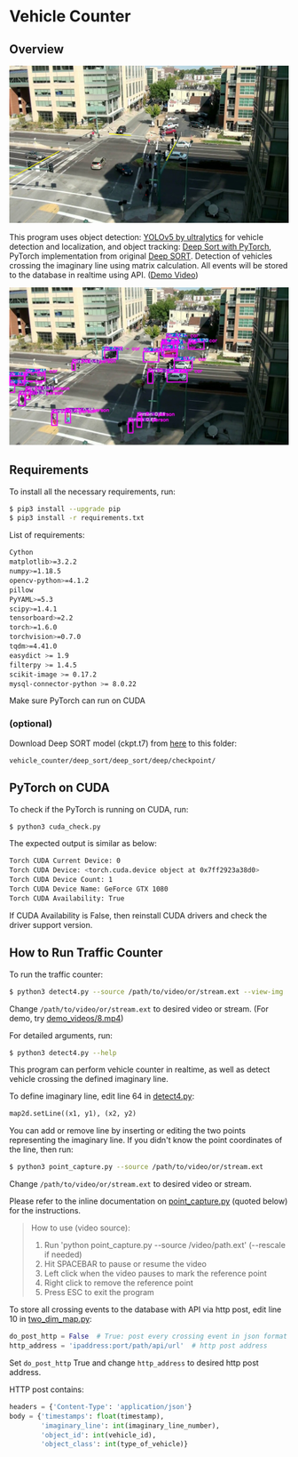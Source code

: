 # Vehicle Counter

## Overview
![1.jpg](1.jpg)

This program uses object detection: [YOLOv5 by ultralytics](https://github.com/ultralytics/yolov5) for vehicle detection and localization, and object tracking: [Deep Sort with PyTorch](https://github.com/ZQPei/deep_sort_pytorch), PyTorch implementation from original [Deep SORT](https://github.com/nwojke/deep_sort). Detection of vehicles crossing the imaginary line using matrix calculation. All events will be stored to the database in realtime using API. ([Demo Video](https://www.youtube.com/watch?v=Od44wTbGYJk))

 ![2.jpg](2.jpg)

## Requirements
To install all the necessary requirements, run:

``` bash
$ pip3 install --upgrade pip
$ pip3 install -r requirements.txt
```
List of requirements:
``` bash
Cython
matplotlib>=3.2.2
numpy>=1.18.5
opencv-python>=4.1.2
pillow
PyYAML>=5.3
scipy>=1.4.1
tensorboard>=2.2
torch>=1.6.0
torchvision>=0.7.0
tqdm>=4.41.0
easydict >= 1.9
filterpy >= 1.4.5
scikit-image >= 0.17.2
mysql-connector-python >= 8.0.22
```
Make sure PyTorch can run on CUDA

### (optional)
Download Deep SORT model (ckpt.t7) from [here](https://drive.google.com/drive/folders/1xhG0kRH1EX5B9_Iz8gQJb7UNnn_riXi6) to this folder:
```
vehicle_counter/deep_sort/deep_sort/deep/checkpoint/
```

## PyTorch on CUDA
To check if the PyTorch is running on CUDA, run:

``` bash
$ python3 cuda_check.py
```
The expected output is similar as below:
``` bash
Torch CUDA Current Device: 0
Torch CUDA Device: <torch.cuda.device object at 0x7ff2923a38d0>
Torch CUDA Device Count: 1
Torch CUDA Device Name: GeForce GTX 1080
Torch CUDA Availability: True
```
If CUDA Availability is False, then reinstall CUDA drivers and check the driver support version.

## How to Run Traffic Counter
To run the traffic counter:
``` bash
$ python3 detect4.py --source /path/to/video/or/stream.ext --view-img
```
Change `/path/to/video/or/stream.ext` to desired video or stream. (For demo, try [demo_videos/8.mp4](demo_videos/8.mp4))

For detailed arguments, run:
``` bash
$ python3 detect4.py --help
```
This program can perform vehicle counter in realtime, as well as detect vehicle crossing the defined imaginary line.

To define imaginary line, edit line 64 in [detect4.py](detect4.py):
``` python
map2d.setLine((x1, y1), (x2, y2)
```
You can add or remove line by inserting or editing the two points representing the imaginary line. If you didn't know the point coordinates of the line, then run:
``` bash
$ python3 point_capture.py --source /path/to/video/or/stream.ext
```
Change `/path/to/video/or/stream.ext` to desired video or stream.

Please refer to the inline documentation on [point_capture.py](point_capture.py) (quoted below) for the instructions.

> How to use (video source):
> 1. Run 'python point_capture.py --source /video/path.ext' (--rescale if needed)
> 2. Hit SPACEBAR to pause or resume the video
> 3. Left click when the video pauses to mark the reference point
> 4. Right click to remove the reference point
> 5. Press ESC to exit the program

To store all crossing events to the database with API via http post, edit line 10 in [two_dim_map.py](two_dim_map.py):
``` python
do_post_http = False  # True: post every crossing event in json format to http_address
http_address = 'ipaddress:port/path/api/url'  # http post address
```
Set `do_post_http` True and change `http_address` to desired http post address. 

HTTP post contains:
``` python
headers = {'Content-Type': 'application/json'}
body = {'timestamps': float(timestamp),
        'imaginary_line': int(imaginary_line_number),
        'object_id': int(vehicle_id),
        'object_class': int(type_of_vehicle)}                        
```

